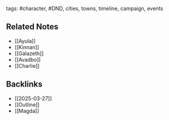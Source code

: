 tags: #character, #DND, cities, towns, timeline, campaign, events



## Related Notes
- [[Ayula]]
- [[Kinnan]]
- [[Galazeth]]
- [[Avadbo]]
- [[Charlie]]

## Backlinks
- [[2025-03-27]]
- [[Outline]]
- [[Magda]]
